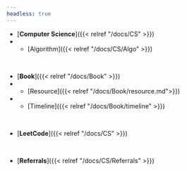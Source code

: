 ```yaml
---
headless: true
---
```


- [**Computer Science**]({{< relref "/docs/CS" >}})
- - [Algorithm]({{< relref "/docs/CS/Algo" >}})
<br />

- [**Book**]({{< relref "/docs/Book" >}})
- - [Resource]({{< relref "/docs/Book/resource.md">}})
- - [Timeline]({{< relref "/docs/Book/timeline" >}})
<br />

- [**LeetCode**]({{< relref "/docs/CS" >}})
<br />

- [**Referrals**]({{< relref "/docs/CS/Referrals" >}})
<br />